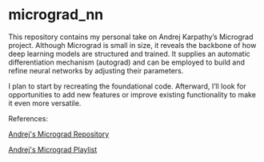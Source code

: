 # micrograd_nn

This repository contains my personal take on Andrej Karpathy’s Micrograd project. Although Micrograd is small in size, it reveals the backbone of how deep learning models are structured and trained. It supplies an automatic differentiation mechanism (autograd) and can be employed to build and refine neural networks by adjusting their parameters.

I plan to start by recreating the foundational code. Afterward, I’ll look for opportunities to add new features or improve existing functionality to make it even more versatile.

References:

[Andrej's Micrograd Repository](https://github.com/karpathy/micrograd)

[Andrej's Micrograd Playlist](https://youtube.com/playlist?list=PLAqhIrjkxbuWI23v9cThsA9GvCAUhRvKZ&si=FeJvCmvhqMjxbAAs)